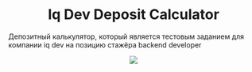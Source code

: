 <h1 align="center">Iq Dev Deposit Calculator</h1>

Депозитный калькулятор, который является тестовым заданием для компании iq dev на позицию стажёра backend developer

<p align="center">
<img src="https://psv4.userapi.com/c536236/u247727104/docs/d18/a1fce316bb48/firefox_IQOD6ERxcH.gif?extra=RfCsx6euvCDp9_wouRU7nZkXF_mpXYFx1NES8F-PY6VQnzXby4aVySVBo8q4v_BRAdrARZo3HFR7PPsbHnj9PNMT2U8avKvMa8OrgRUpHUwgBVDRJEzPMlDi8gqZ_nLmfBxYUUz--lVGCiX3uSd1aljc">
</p>
